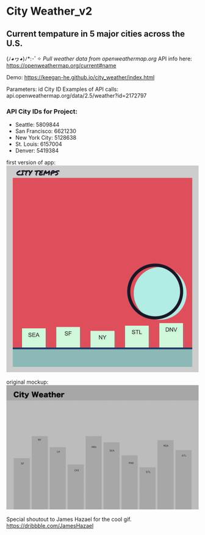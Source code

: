 # City Weather_v2

## Current tempature in 5 major cities across the U.S. 
(ﾉ◕ヮ◕)ﾉ*:･ﾟ✧
*Pull weather data from openweathermap.org*
API info here: https://openweathermap.org/current#name

Demo: https://keegan-he.github.io/city_weather/index.html

Parameters:
id City ID
Examples of API calls:
api.openweathermap.org/data/2.5/weather?id=2172797

### API City IDs for Project: 
* Seattle: 5809844
* San Francisco: 6621230
* New York City: 5128638
* St. Louis: 6157004
* Denver: 5419384

first version of app:
![1mvp](first.png)

original mockup:
![1stwireframe](city_weather_wireframe.png)

Special shoutout to James Hazael for the cool gif.
https://dribbble.com/JamesHazael